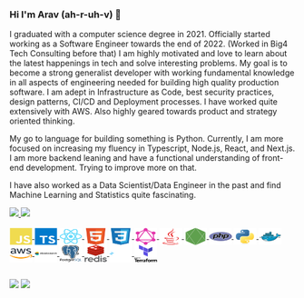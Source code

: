 ### Hi I'm Arav (ah-r-uh-v) 👋

<p>
I graduated with a computer science degree in 2021. Officially started working as a Software Engineer towards the end of 2022. (Worked in Big4 Tech Consulting before that) I am highly motivated and love to learn about the latest happenings in tech and solve interesting problems. My goal is to become a strong generalist developer with working fundamental knowledge in all aspects of engineering needed for building high quality production software. 
I am adept in Infrastructure as Code, best security practices, design patterns, CI/CD and Deployment processes. I have worked quite extensively with AWS. 
Also highly geared towards product and strategy oriented thinking. 
  
My go to language for building something is Python. Currently, I am more focused on increasing my fluency in Typescript, Node.js, React, and Next.js. I am more backend leaning and have a functional understanding of front-end development. Trying to improve more on that. 

I have also worked as a Data Scientist/Data Engineer in the past and find Machine Learning and Statistics quite fascinating. 
</p>

 <div>
  <a href="https://github.com/AravjitSachdeva">
  <img height="180em" src="https://github-readme-stats.vercel.app/api?username=AravjitSachdeva&show_icons=true&theme=synthwave&include_all_commits=true&count_private=true"/>
  <img height="180em" src="https://github-readme-stats.vercel.app/api/top-langs/?username=AravjitSachdeva&layout=compact&langs_count=7&theme=dark&show_icons"/>
</div>

<div style="display: inline_block"><br>
  <img align="center" alt="Rafa-Js" height="30" width="40" src="https://raw.githubusercontent.com/devicons/devicon/master/icons/javascript/javascript-plain.svg">
  <img align="center" alt="Rafa-Ts" height="30" width="40" src="https://raw.githubusercontent.com/devicons/devicon/master/icons/typescript/typescript-plain.svg">
  <img align="center" alt="Rafa-React" height="30" width="40" src="https://raw.githubusercontent.com/devicons/devicon/master/icons/react/react-original.svg">
  <img align="center" alt="Rafa-HTML" height="30" width="40" src="https://raw.githubusercontent.com/devicons/devicon/master/icons/html5/html5-original.svg">
  <img align="center" alt="Rafa-CSS" height="30" width="40" src="https://raw.githubusercontent.com/devicons/devicon/master/icons/css3/css3-original.svg">
  <img align="center" alt="Rafa-Python" height="30" width="40" src="https://raw.githubusercontent.com/devicons/devicon/master/icons/graphql/graphql-plain.svg">
  <img align="center" alt="Rafa-Csharp" height="30" width="40" src="https://raw.githubusercontent.com/devicons/devicon/master/icons/java/java-plain.svg">
  <img align="center" alt="Rafa-Csharp" height="30" width="40" src="https://raw.githubusercontent.com/devicons/devicon/master/icons/nodejs/nodejs-plain.svg">
  <img align="center" alt="Rafa-Csharp" height="30" width="40" src="https://raw.githubusercontent.com/devicons/devicon/master/icons/php/php-original.svg">
  <img align="center" alt="Rafa-Python" height="30" width="40" src="https://raw.githubusercontent.com/devicons/devicon/master/icons/python/python-original.svg">
  <img align="center" alt="Rafa-Docker" height="30" width="40" src="https://raw.githubusercontent.com/devicons/devicon/master/icons/docker/docker-original.svg">
  <img align="center" alt="Rafa-AWS" height="30" width="40" src="https://raw.githubusercontent.com/devicons/devicon/master/icons/amazonwebservices/amazonwebservices-original-wordmark.svg">
  <img align="center" alt="Rafa-ES" height="30" width="40" src="https://raw.githubusercontent.com/devicons/devicon/master/icons/elasticsearch/elasticsearch-original-wordmark.svg">
  <img align="center" alt="Rafa-Postgresql" height="30" width="40" src="https://raw.githubusercontent.com/devicons/devicon/master/icons/postgresql/postgresql-original-wordmark.svg">
  <img align="center" alt="Rafa-Redis" height="30" width="40" src="https://raw.githubusercontent.com/devicons/devicon/master/icons/redis/redis-original-wordmark.svg">
  <img align="center" alt="Rafa-Tailwind" height="30" width="40" src="https://raw.githubusercontent.com/devicons/devicon/master/icons/tailwindcss/tailwindcss-original-wordmark.svg">
  <img align="center" alt="Rafa-Terraform" height="30" width="40" src="https://raw.githubusercontent.com/devicons/devicon/master/icons/terraform/terraform-original-wordmark.svg">
  



##

<div>   
  <a href = "mailto:aravjitsachdeva97@gmail.com"><img src="https://img.shields.io/badge/-Gmail-%23333?style=for-the-badge&logo=gmail&logoColor=white" target="_blank"></a>
  <a href="https://www.linkedin.com/in/aravjit-sachdeva/" target="_blank"><img src="https://img.shields.io/badge/-LinkedIn-%230077B5?style=for-the-badge&logo=linkedin&logoColor=white" target="_blank"></a> 
</div>


